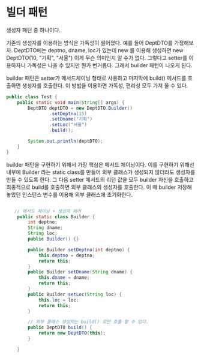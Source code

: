 # 빌더 패턴

생성자 패턴 중 하나이다.

기존의 생성자를 이용하는 방식은 가독성이 떨어졌다. 예를 들어 DeptDTO를 가정해보자.
DeptDTO에는 deptno, dname, loc가 있는데 new 를 이용해 생성하면
new DeptDTO(10, "기획", "서울") 이게 무슨 의미인지 알 수가 없다. 
그렇다고 setter를 이용하자니 가독성은 나을 수 있지만 뭔가 번거롭다. 그래서 builder 
패턴이 나오게 된다.

builder 패턴은 setter가 메서드체이닝 형태로 사용하고 마지막에 
build() 메서드를 호출하면 생성자를 호출한다. 이 방법을 이용하면 가독성, 편리성 모두 
가져 올 수 있다.

```java
public class Test {
    public static void main(String[] args) {
        DeptDTO deptDTO = new DeptDTO.Builder()
                .setDeptno(15)
                .setDname("기획")
                .setLoc("서울")
                .build();

        System.out.println(deptDTO);
    }
}
```

builder 패턴을 구현하기 위해서 가장 핵심은 메서드 체이닝이다. 이를 구현하기 위해선 내부에 Builder
라는 static class를 만들어 외부 클래스가 생성되지 않더라도 생성자를 만들 수 있도록 한다. 그 다음
setter 메서드의 리턴 값을 모두 builder 자신을 호출하고 최종적으로 build를 호출하면 외부 클래스의
생성자를 호출한다. 이 때 builder 저장해 놓았던 인스턴스 변수를 이용해 외부 클래스에 초기화한다.

```java

   // 메서드 체이닝 + 생성자 제어
    public static class Builder {
        int deptno;
        String dname;
        String loc;
        public Builder() {}

        public Builder setDeptno(int deptno) {
            this.deptno = deptno;
            return this;
        }
        public Builder setDname(String dname) {
            this.dname = dname;
            return this;
        }
        public Builder setLoc(String loc) {
            this.loc = loc;
            return this;
        }

        // 외부 클래스 생성자는 build() 로만 호출 할 수 있다.
        public DeptDTO build() {
            return new DeptDTO(this);
        }

    }
```
